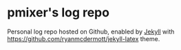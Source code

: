 # pmixer's log repo

Personal log repo hosted on Github, enabled by [Jekyll](http://jekyllrb.com/) with https://github.com/ryanmcdermott/jekyll-latex theme.
